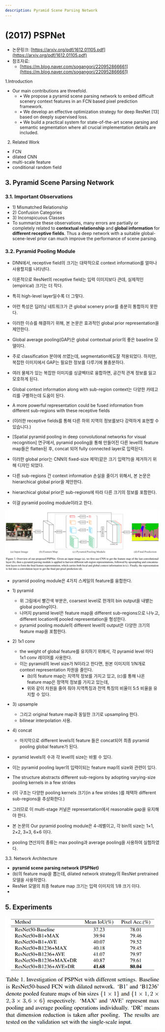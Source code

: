 ```yaml
---
description: Pyramid Scene Parsing Network
---
```


# \(2017\) PSPNet

* 논문링크: [https://arxiv.org/pdf/1612.01105.pdf](https://arxiv.org/pdf/1612.01105.pdf)
* 참조자료:
  * [https://m.blog.naver.com/sogangori/220952866661](https://m.blog.naver.com/sogangori/220952866661)



1.Introduction

* Our main contributions are threefold. 
  * • We propose a pyramid scene parsing network to embed difficult scenery context features in an FCN based pixel prediction framework. 
  * • We develop an effective optimization strategy for deep ResNet \[13\] based on deeply supervised loss. 
  * • We build a practical system for state-of-the-art scene parsing and semantic segmentation where all crucial implementation details are included.

2. Related Work

* FCN
* dilated CNN
* multi-scale feature
* conditional random field

## 3. Pyramid Scene Parsing Network

### 3.1. Important Observations

* 1\) Mismatched Relationship
* 2\) Confusion Categories
* 3\) Inconspicuous Classes
* To summarize these observations, many errors are partially or completely related to **contextual relationship** and **global information** for **different receptive fields**. Thus a deep network with a suitable global-scene-level prior can much improve the performance of scene parsing.

### 3.2. Pyramid Pooling Module

* DNN에서,  receptive field의 크기는 대략적으로 context information를 얼마나 사용할지를 나타낸다.
* 이론적으로 ResNet의 receptive field는 입력 이미지보다 큰데, 실제적인\(empirical\) 크기는 더 작다.
* 특히 high-level layer일수록 더 그렇다.
* 어런 특성은 딥러닝 네트워크가 큰 global scenery prior를 충분히 통합하지 못한다.
* 이러한 이슈를 해결하기 위해, 본 논문은 효과적인 global prior representation을 제안한다.



* Global average pooling\(GAP\)은 global contextual prior의 좋은 baseline 모델이다.
* 주로 classification 분야에 쓰였는데, segmentation에도잘 적용되었다. 하지만, 복잡한 이미지에서 GAP는 필요한 정보를 다루기에 불충분하다.
* 여러 물체가 있는 복잡한 이미지를 싱글벡터로 융합하면, 공간적 관계 정보를 잃고 모호하게 된다.
* Global context information along with sub-region context는 다양한 카테고리를 구별하는데 도움이 된다.
* A more powerful representation could be fused information from different sub-regions with these receptive fields
* \(이러한 receptive fields를 통해 다른 하위 지역의 정보를보다 강력하게 표현할 수 있습니다.\)



* \[Spatial pyramid pooling in deep convolutional networks for visual recognition\] 연구에서, pyramid pooling을 통해 만들어진 다른 level의 feature map들은 flatten된 후, concat 되어 fully connected layer로 입력된다.
* 이러한 global prior는 CNN의 fixed-size 제약\(같은 크기 입력?!\)을 제거하기 위해 디자인 되었다.
* 다른 sub-regions 간 context information 손실을 줄이기 위해서, 본 논문은 hierarchical global prior을 제안한다.
* hierarchical global prior은 sub-regions에 따라 다른 크기의 정보를 포함한다. 
* 이걸 pyramid pooling module이라고 한다.

![PSPNet](../.gitbook/assets/image%20%2856%29.png)

* pyramid pooling module은  4가지 스케일의 feature를 융합한다.
* 1\) pyramid
  * 위 그림에서 빨간색 부분은,  coarsest level로 한개의 bin output을 내뱉는 global pooling이다.
  * 나머지 pyramid level은 feature map을 different sub-regions으로 나누고, different location에 pooled representation을 형성한다.
  * pyramid pooling module의 different level의 output은 다양한 크기의 feature map을 포함한다.
* 2\) 1x1 conv
  * the weight of global feature를 유지하기 위해서, 각 pyramid level 마다 1x1 conv 레이어를 사용한다. 
  * 이는 pyramid의 level size가 N이라고 한다면,  원본 이미지의 1/N개로 context representation 차원을 줄인다.
    * \(b\)의 feature map는 지역적 정보를 가지고 있고, \(c\)를 통해 나온 feature map은 정역적 정보를 가지고 있는데,
    * 위와 같이 차원을 줄여 줘야 지역특징과 전역 특징의 비율이 5:5 비율을 유지할 수 있다.
* 3\) upsample
  * 그리고 original feature map과 동일한 크기로 upsampling 한다.
  *  bilinear interpolation 사용.
* 4\) concat
  * 마지막으로 different levels의 feature 들은 concat되어 최종 pyramid pooling global feature가 된다.



* pyramid levels의 수과 각 level의 size는 바뀔 수 있다.
* 이는 pyramid pooling layer의 입력이되는 feature map의 size와 관련이 있다.
* The structure abstracts different sub-regions by adopting varying-size pooling kernels in a few strides 
* \(이 구조는 다양한 pooling kernels 크기\(in a few strides \)를 채택하 different sub-regions을 추상화한다.\)
* 그러므로 이 multi-stage 커널은 representation에서  reasonable gap을 유지해야 한다.
* 본 논문의 Our pyramid pooling module은 4-레벨이고, 각 bin의 size는 1×1, 2×2, 3×3, 6×6 이다.
* pooling 연산자의 종류는 max pooling과 average pooling을 사용하여 실험하였다.

3.3. Network Architecture

* **pyramid scene parsing network \(PSPNet\)**
* \(b\)의 feature map을 뽑는데, dilated network strategy의 ResNet pretrained 모델을 사용하였다.
* ResNet 모델의 최종 feature map 크기는 입력 이미지의 1/8 크기 이다.  
* 


## 5. Experiments

![](../.gitbook/assets/image%20%2866%29.png)

 



